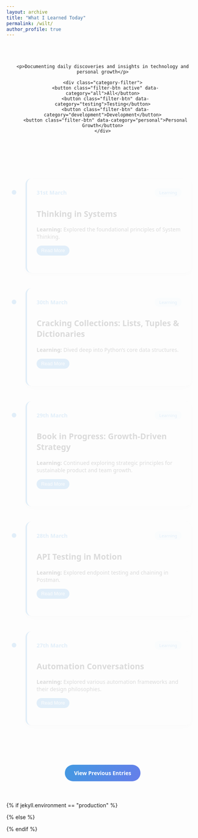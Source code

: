 ```yaml
---
layout: archive
title: "What I Learned Today"
permalink: /wilt/
author_profile: true
---
```


<div class="wilt-container">
  <header class="wilt-header">
    
    <p>Documenting daily discoveries and insights in technology and personal growth</p>
    
    <div class="category-filter">
      <button class="filter-btn active" data-category="all">All</button>
      <button class="filter-btn" data-category="testing">Testing</button>
      <button class="filter-btn" data-category="development">Development</button>
      <button class="filter-btn" data-category="personal">Personal Growth</button>
    </div>
  </header>

  <div class="timeline">




<article class="timeline-entry" data-category="learning">
    <div class="timeline-dot"></div>
    <div class="timeline-content">
        <div class="entry-header">
            <span class="entry-date">31st March</span>
            <span class="category-tag" role="button" data-category="learning">Learning</span>
        </div>
        <h2>Thinking in Systems</h2>
        <div class="entry-preview">
            <p><b>Learning:</b> Explored the foundational principles of System Thinking.</p>
            <button class="expand-btn" onclick="toggleContent(this)">Read More</button>
        </div>
        <div class="entry-full hidden">
            <ul>
                <li><b>Description:</b> Understood feedback loops, leverage points, and the importance of viewing problems holistically.</li>
                <li><b>Key Takeaway:</b> Systems are interconnected — seeing the big picture helps in solving deeper problems.</li>
                <li><b>Personal Reflection:</b> This mindset shift feels powerful — like zooming out to truly *see* the map, not just the road.</li>
            </ul>
            <button class="expand-btn" onclick="toggleContent(this)">Show Less</button>
        </div>
    </div>
</article>

<article class="timeline-entry" data-category="learning">
    <div class="timeline-dot"></div>
    <div class="timeline-content">
        <div class="entry-header">
            <span class="entry-date">30th March</span>
            <span class="category-tag" role="button" data-category="learning">Learning</span>
        </div>
        <h2>Cracking Collections: Lists, Tuples & Dictionaries</h2>
        <div class="entry-preview">
            <p><b>Learning:</b> Dived deep into Python’s core data structures.</p>
            <button class="expand-btn" onclick="toggleContent(this)">Read More</button>
        </div>
        <div class="entry-full hidden">
            <ul>
                <li><b>Description:</b> Practiced use cases, differences, and performance implications of lists, tuples, and dictionaries.</li>
                <li><b>Key Takeaway:</b> Choosing the right data structure makes your code not only cleaner, but smarter.</li>
                <li><b>Personal Reflection:</b> The subtle elegance of Python shines through its simplicity — every structure has a story.</li>
            </ul>
            <button class="expand-btn" onclick="toggleContent(this)">Show Less</button>
        </div>
    </div>
</article>

<article class="timeline-entry" data-category="learning">
    <div class="timeline-dot"></div>
    <div class="timeline-content">
        <div class="entry-header">
            <span class="entry-date">29th March</span>
            <span class="category-tag" role="button" data-category="learning">Learning</span>
        </div>
        <h2>Book in Progress: Growth-Driven Strategy</h2>
        <div class="entry-preview">
            <p><b>Learning:</b> Continued exploring strategic principles for sustainable product and team growth.</p>
            <button class="expand-btn" onclick="toggleContent(this)">Read More</button>
        </div>
        <div class="entry-full hidden">
            <ul>
                <li><b>Description:</b> Read about aligning vision, execution, and feedback cycles in teams.</li>
                <li><b>Key Takeaway:</b> Strategy without learning is just motion. Growth needs rhythm.</li>
                <li><b>Personal Reflection:</b> These pages echo my daily work — trying to bridge intention with action.</li>
            </ul>
            <button class="expand-btn" onclick="toggleContent(this)">Show Less</button>
        </div>
    </div>
</article>

<article class="timeline-entry" data-category="learning">
    <div class="timeline-dot"></div>
    <div class="timeline-content">
        <div class="entry-header">
            <span class="entry-date">28th March</span>
            <span class="category-tag" role="button" data-category="learning">Learning</span>
        </div>
        <h2>API Testing in Motion</h2>
        <div class="entry-preview">
            <p><b>Learning:</b> Explored endpoint testing and chaining in Postman.</p>
            <button class="expand-btn" onclick="toggleContent(this)">Read More</button>
        </div>
        <div class="entry-full hidden">
            <ul>
                <li><b>Description:</b> Focused on response validation, dynamic variables, and API workflows in Postman.</li>
                <li><b>Key Takeaway:</b> A well-structured API test tells a complete user story — start to finish.</li>
                <li><b>Personal Reflection:</b> Postman continues to amaze me — not just for testing, but for telling API tales.</li>
            </ul>
            <button class="expand-btn" onclick="toggleContent(this)">Show Less</button>
        </div>
    </div>
</article>

<article class="timeline-entry" data-category="learning">
    <div class="timeline-dot"></div>
    <div class="timeline-content">
        <div class="entry-header">
            <span class="entry-date">27th March</span>
            <span class="category-tag" role="button" data-category="learning">Learning</span>
        </div>
        <h2>Automation Conversations</h2>
        <div class="entry-preview">
            <p><b>Learning:</b> Explored various automation frameworks and their design philosophies.</p>
            <button class="expand-btn" onclick="toggleContent(this)">Read More</button>
        </div>
        <div class="entry-full hidden">
            <ul>
                <li><b>Description:</b> Compared BDD, hybrid, and keyword-driven frameworks, and their use in real projects.</li>
                <li><b>Key Takeaway:</b> Automation is not just about tools — it is about designing thoughtful solutions.</li>
                <li><b>Personal Reflection:</b> Sometimes, frameworks whisper patterns if you listen closely — today, I listened.</li>
            </ul>
            <button class="expand-btn" onclick="toggleContent(this)">Show Less</button>
        </div>
    </div>
</article>



</div>



  <div class="archives-link">
    <a href="/wilt-march">View Previous Entries</a>
  </div>
</div>

<style>
.wilt-container {
  max-width: 900px;
  margin: 0 auto;
  padding: 40px 20px;
  font-family: system-ui, -apple-system, sans-serif;
}

.wilt-header {
  text-align: center;
  margin-bottom: 60px;
}

.wilt-header h1 {
  font-size: 3em;
  color: #1a202c;
  margin-bottom: 15px;
  font-weight: 700;
  background: linear-gradient(120deg, #4299e1, #667eea);
  -webkit-background-clip: text;
  -webkit-text-fill-color: transparent;
}

.category-filter {
  display: flex;
  justify-content: center;
  gap: 12px;
  margin-top: 30px;
}

.filter-btn {
  padding: 8px 16px;
  border: 1px solid #e2e8f0;
  border-radius: 20px;
  background: white;
  color: #4a5568;
  cursor: pointer;
  transition: all 0.2s ease;
}

.filter-btn.active {
  background: #4299e1;
  color: white;
  border-color: #4299e1;
}

.timeline {
  position: relative;
  padding: 40px 0;
}

.timeline-entry {
  position: relative;
  margin-bottom: 40px;
  opacity: 0;
  animation: fadeIn 0.5s ease forwards;
}

.timeline-content {
  background: white;
  border-radius: 15px;
  padding: 25px;
  margin-left: 30px;
  box-shadow: 0 4px 15px rgba(0, 0, 0, 0.1);
  border-left: 4px solid #4299e1;
  transition: transform 0.3s ease;
}

.timeline-content:hover {
  transform: translateY(-5px);
}

.entry-header {
  display: flex;
  justify-content: space-between;
  align-items: center;
  margin-bottom: 15px;
}

.entry-date {
  font-size: 0.9rem;
  color: #4299e1;
  font-weight: 600;
}

.category-tag {
  padding: 4px 12px;
  background: rgba(66, 153, 225, 0.1);
  color: #4299e1;
  border-radius: 12px;
  font-size: 0.8em;
  cursor: pointer;
  transition: all 0.2s ease;
}

.category-tag:hover {
  background: rgba(66, 153, 225, 0.2);
}

.entry-preview {
  margin-bottom: 20px;
}

.expand-btn {
  padding: 6px 12px;
  background: #4299e1;
  color: white;
  border: none;
  border-radius: 15px;
  cursor: pointer;
  font-size: 0.9em;
  transition: all 0.2s ease;
}

.expand-btn:hover {
  background: #3182ce;
}

.entry-full {
  margin-top: 20px;
}

.entry-full ul {
  list-style-type: none;
  padding: 0;
}

.entry-full li {
  margin-bottom: 15px;
  line-height: 1.6;
}

.hidden {
  display: none;
}

.archives-link {
  text-align: center;
  margin-top: 40px;
}

.archives-link a {
  display: inline-block;
  padding: 12px 24px;
  background: linear-gradient(120deg, #4299e1, #667eea);
  color: white;
  text-decoration: none;
  border-radius: 25px;
  font-weight: 600;
  transition: all 0.3s ease;
}

.archives-link a:hover {
  transform: translateY(-2px);
  box-shadow: 0 4px 12px rgba(66, 153, 225, 0.3);
}

.timeline-dot {
  width: 12px;
  height: 12px;
  background: #4299e1;
  border-radius: 50%;
  position: absolute;
  left: -6px;
  top: 30px;
}

@keyframes fadeIn {
  from { 
    opacity: 0;
    transform: translateY(20px);
  }
  to {
    opacity: 1;
    transform: translateY(0);
  }
}

@media (max-width: 768px) {
  .wilt-container {
    padding: 20px;
  }
  
  .timeline-content {
    margin-left: 20px;
  }
  
  .category-filter {
    flex-wrap: wrap;
  }
}
</style>




{% if jekyll.environment == "production" %}
  <script src="{{ '/assets/js/wilt.js' | relative_url }}"></script>
{% else %}
  <script src="{{ '/assets/js/wilt.js' | absolute_url }}"></script>
{% endif %}
